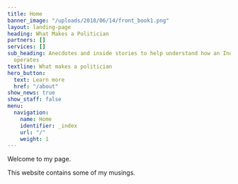 ```yaml
---
title: Home
banner_image: "/uploads/2018/06/14/front_book1.png"
layout: landing-page
heading: What Makes a Politician
partners: []
services: []
sub_heading: Anecdotes and inside stories to help understand how an Indian politician
  operates
textline: What makes a politician
hero_button:
  text: Learn more
  href: "/about"
show_news: true
show_staff: false
menu:
  navigation:
    name: Home
    identifier: _index
    url: "/"
    weight: 1
---
```

Welcome to my page.

This website contains some of my musings.